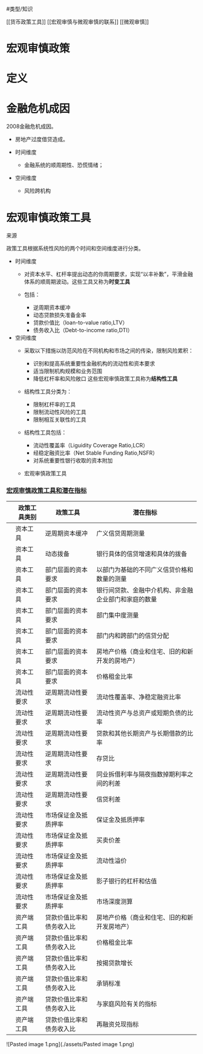 #类型/知识


[[货币政策工具]]
[[宏观审慎与微观审慎的联系]]
[[微观审慎]]

# 宏观审慎政策

# 定义
## 

# 金融危机成因

2008金融危机成因。
- 房地产过度借贷造成。

- 时间维度
  
    - 金融系统的顺周期性、恐慌情绪；
- 空间维度
    - 风险跨机构

    
# 宏观审慎政策工具

来源

政策工具根据系统性风险的两个时间和空间维度进行分类。

- 时间维度
    - 对资本水平、杠杆率提出动态的你周期要求，实现“以丰补歉”，平滑金融体系的顺周期波动。这些工具又称为**时变工具**

    - 包括：
        - 逆周期资本缓冲
        - 动态贷款损失准备金率
        - 贷款价值比（loan-to-value ratio,LTV）
        - 债务收入比（Debt-to-income ratio,DTI）
- 空间维度
    - 采取以下措施以防范风险在不同机构和市场之间的传染，限制风险累积：
        - 识别和提高系统重要性金融机构的流动性和资本要求
        - 适当限制机构规模和业务范围
        - 降低杠杆率和风险敞口
    这些宏观审慎政策工具称为**结构性工具**
    - 结构性工具分类为：
        - 限制杠杆率的工具
        - 限制流动性风险的工具
        - 限制相互关联性的工具
    - 结构性工具包括：
        - 流动性覆盖率（Liguidity Coverage Ratio,LCR）
        - 经稳定融资比率（Net Stable Funding Ratio,NSFR）
        - 对系统重要性银行收取的资本附加

    - 宏观审慎政策工具

    
### [宏观审慎政策工具和潜在指标](宏观审慎政策工具和潜在指标.numbers)

  

|      | **政策工具类别** | **政策工具**             | **潜在指标**                                         |
| ---- | ---------------- | ------------------------ | ---------------------------------------------------- |
|      | 资本工具         | 逆周期资本缓冲           | 广义信贷周期测量                                     |
|      | 资本工具         | 动态拨备                 | 银行具体的信贷增速和具体的拨备                       |
|      | 资本工具         | 部门层面的资本要求       | 以部门为基础的不同广义信贷价格和数量的测量           |
|      | 资本工具         | 部门层面的资本要求       | 银行间贷款、金融中介机构、非金融企业部门和家庭的数量 |
|      | 资本工具         | 部门层面的资本要求       | 部门集中度测量                                       |
|      | 资本工具         | 部门层面的资本要求       | 部门内和跨部门的信贷分配                             |
|      | 资本工具         | 部门层面的资本要求       | 房地产价格（商业和住宅、旧的和新开发的房地产）       |
|      | 资本工具         | 部门层面的资本要求       | 价格租金比率                                         |
|      | 流动性要求       | 逆周期流动性要求         | 流动性覆盖率、净稳定融资比率                         |
|      | 流动性要求       | 逆周期流动性要求         | 流动性资产与总资产或短期负债的比率                   |
|      | 流动性要求       | 逆周期流动性要求         | 贷款和其他长期资产与长期借款的比率                   |
|      | 流动性要求       | 逆周期流动性要求         | 存贷比                                               |
|      | 流动性要求       | 逆周期流动性要求         | 同业拆借利率与隔夜指数掉期利率之间的利差             |
|      | 流动性要求       | 逆周期流动性要求         | 信贷利差                                             |
|      | 流动性要求       | 市场保证金及抵质押率     | 保证金及抵质押率                                     |
|      | 流动性要求       | 市场保证金及抵质押率     | 买卖价差                                             |
|      | 流动性要求       | 市场保证金及抵质押率     | 流动性溢价                                           |
|      | 流动性要求       | 市场保证金及抵质押率     | 影子银行的杠杆和估值                                 |
|      | 流动性要求       | 市场保证金及抵质押率     | 市场深度测算                                         |
|      | 资产端工具       | 贷款价值比率和债务收入比 | 房地产价格（商业和住宅、旧的和新开发房地产）         |
|      | 资产端工具       | 贷款价值比率和债务收入比 | 价格租金比率                                         |
|      | 资产端工具       | 贷款价值比率和债务收入比 | 按揭贷款增长                                         |
|      | 资产端工具       | 贷款价值比率和债务收入比 | 承销标准                                             |
|      | 资产端工具       | 贷款价值比率和债务收入比 | 与家庭风险有关的指标                                 |
|      | 资产端工具       | 贷款价值比率和债务收入比 | 再融资兑现指标                                       |


![Pasted image 1.png](./assets/Pasted image 1.png)